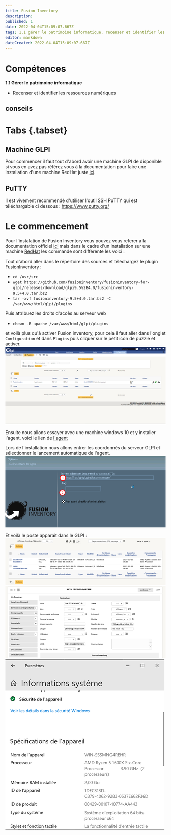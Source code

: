 ```yaml
---
title: Fusion Inventory
description: 
published: 1
date: 2022-04-04T15:09:07.667Z
tags: 1.1 gérer le patrimoine informatique, recenser et identifier les ressources numériques
editor: markdown
dateCreated: 2022-04-04T15:09:07.667Z
---
```


# Compétences
**1.1 Gérer le patrimoine informatique**
- Recenser et identifier les ressources numériques
 
## conseils
# Tabs {.tabset}
## Machine GLPI
Pour commencer il faut tout d'abord avoir une machine GLPI de disponible si vous en avez pas référez vous à la documentation pour faire une installation d'une machine RedHat juste [ici](/Realisationformation/GestionPatrimoine/GLPI/InstallGLPI).

## PuTTY
Il est vivement recommendé d'utiliser l'outil SSH PuTTY qui est téléchargable ci dessous :
https://www.putty.org/

# Le commencement

Pour l'instalation de Fusion Inventory vous pouvez vous referer a la documentation officiel [ici](http://fusioninventory.org/documentation/fi4g/installation.html) mais dans le cadre d'un installation sur une machine [RedHat](/RedHat) les commande sont différente les voici :

Tout d'abord aller dans le répertoire des sources et téléchargez le plugin FusionInventory :
- `cd /usr/src`
- `wget https://github.com/fusioninventory/fusioninventory-for-glpi/releases/download/glpi9.5%2B4.0/fusioninventory-9.5+4.0.tar.bz2`
- `tar -xvf fusioninventory-9.5+4.0.tar.bz2 -C /var/www/html/glpi/plugins`

Puis attribuez les droits d'accès au serveur web
- `chown -R apache /var/www/html/glpi/plugins`

et voilà plus qu'à activer Fusion inventory, pour cela il faut aller dans l'onglet `Configuration` et dans `Plugins` puis cliquer sur le petit icon de puzzle et activer.
![fusioninstalled.png](/images/glpi/fusioninstalled.png)

Ensuite nous allons essayer avec une machine windows 10 et y installer l'agent, voici le lien de [l'agent](https://github.com/fusioninventory/fusioninventory-agent/releases)

Lors de l'installation nous allons entrer les coordonnés du serveur GLPI et sélectionner le lancement automatique de l'agent.
![isntallwin10.png](/images/glpi/isntallwin10.png)

Et voilà le poste apparait dans le GLPI :
![fusion-inv1.png](/images/glpi/fusion-inv1.png)
![fusion-inv2.png](/images/glpi/fusion-inv2.png)
![fusion-inv3.png](/images/glpi/fusion-inv3.png)